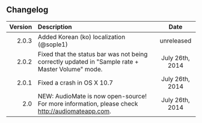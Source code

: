 ## Changelog

| Version       | Description   | Date     |
| -------------:|:------------- |:--------:|
| 2.0.3         | Added Korean (ko) localization (@sople1) | unreleased |
| 2.0.2         | Fixed that the status bar was not being correctly updated in "Sample rate + Master Volume" mode. | July 26th, 2014|
| 2.0.1         | Fixed a crash in OS X 10.7 | July 26th, 2014|
| 2.0           | NEW: AudioMate is now open-source! For more information, please check http://audiomateapp.com. | July 26th, 2014|
